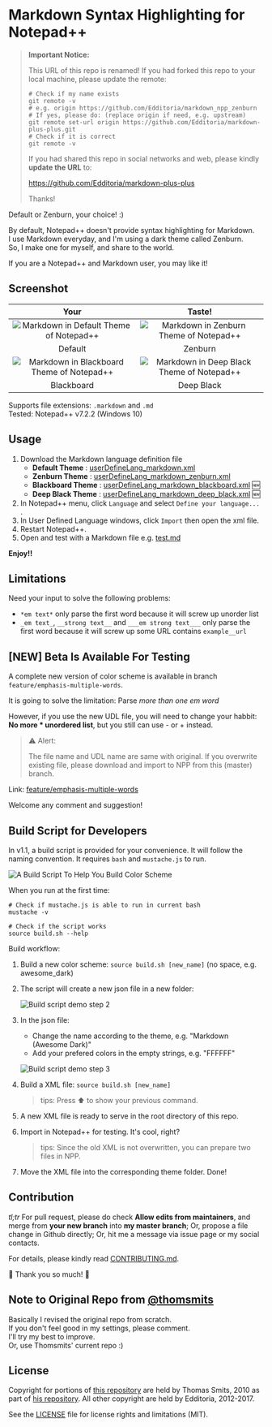 # Markdown Syntax Highlighting for Notepad++

> **Important Notice:**
> 
> This URL of this repo is renamed! If you had forked this repo to your local machine, please update the remote:
> 
> ```shell
> # Check if my name exists
> git remote -v
> # e.g. origin https://github.com/Edditoria/markdown_npp_zenburn
> # If yes, please do: (replace origin if need, e.g. upstream)
> git remote set-url origin https://github.com/Edditoria/markdown-plus-plus.git
> # Check if it is correct
> git remote -v
> ```
> 
> If you had shared this repo in social networks and web, please kindly **update the URL** to:
> 
> <https://github.com/Edditoria/markdown-plus-plus>
> 
> Thanks!

Default or Zenburn, your choice! :)

By default, Notepad++ doesn't provide syntax highlighting for Markdown.  
I use Markdown everyday, and I'm using a dark theme called Zenburn.  
So, I make one for myself, and share to the world.

If you are a Notepad++ and Markdown user, you may like it!

## Screenshot

| Your | Taste! |
|:----:|:------:|
| ![Markdown in Default Theme of Notepad++][screen_default] | ![Markdown in Zenburn Theme of Notepad++][screen_zenburn] |
| Default | Zenburn |
| ![Markdown in Blackboard Theme of Notepad++][screen_blackboard] | ![Markdown in Deep Black Theme of Notepad++][screen_deep_black] |
| Blackboard | Deep Black |

Supports file extensions: `.markdown` and `.md`  
Tested: Notepad++ v7.2.2 (Windows 10)

## Usage

1. Download the Markdown language definition file
	- **Default Theme** : [userDefineLang_markdown.xml][default_xml]
	- **Zenburn Theme** : [userDefineLang_markdown_zenburn.xml][zenburn_xml]
	- **Blackboard Theme** : [userDefineLang_markdown_blackboard.xml][blackboard_xml] :new:
	- **Deep Black Theme** : [userDefineLang_markdown_deep_black.xml][deep_black_xml] :new:
2. In Notepad++ menu, click `Language` and select `Define your language...` .
3. In User Defined Language windows, click `Import` then open the xml file.
4. Restart Notepad++.
5. Open and test with a Markdown file e.g. [test.md][test_file]

**Enjoy!!**

## Limitations

Need your input to solve the following problems:

- `*em text*` only parse the first word because it will screw up unorder list
- `_em text_`, `__strong text__` and `___em strong text___` only parse the first word because it will screw up some URL contains `example__url`

## **\[NEW\]** Beta Is Available For Testing

A complete new version of color scheme is available in branch `feature/emphasis-multiple-words`.

It is going to solve the limitation: Parse *more than one em word*

However, if you use the new UDL file, you will need to change your habbit: **No more \* unordered list**, but you still can use \- or \+ instead.

> :warning: Alert:
>
> The file name and UDL name are same with original. If you overwrite existing file, please download and import to NPP from this (master) branch.

Link: [feature/emphasis-multiple-words](https://github.com/Edditoria/markdown-plus-plus/tree/feature/emphasis-multiple-words)

Welcome any comment and suggestion!

## Build Script for Developers

In v1.1, a build script is provided for your convenience. It will follow the naming convention. It requires `bash` and `mustache.js` to run.

![A Build Script To Help You Build Color Scheme][build_screen]

When you run at the first time:

```shell
# Check if mustache.js is able to run in current bash
mustache -v

# Check if the script works
source build.sh --help
```

Build workflow:

1. Build a new color scheme: `source build.sh [new_name]` (no space, e.g. awesome_dark)
1. The script will create a new json file in a new folder:

	![Build script demo step 2][build_screen_2]

1. In the json file:
	- Change the name according to the theme, e.g. "Markdown (Awesome Dark)"
	- Add your prefered colors in the empty strings, e.g. "FFFFFF"

	![Build script demo step 3][build_screen_3]

1. Build a XML file: `source build.sh [new_name]`

	> tips: Press :arrow_up: to show your previous command.

1. A new XML file is ready to serve in the root directory of this repo.
1. Import in Notepad++ for testing. It's cool, right?

	> tips: Since the old XML is not overwritten, you can prepare two files in NPP.

1. Move the XML file into the corresponding theme folder. Done!

## Contribution

*tl;tr* For pull request, please do check **Allow edits from maintainers**, and merge from **your new branch** into **my master branch**; Or, propose a file change in Github directly; Or, hit me a message via issue page or my social contacts.

For details, please kindly read [CONTRIBUTING.md](CONTRIBUTING.md).

:beer: Thank you so much! :pray:

## Note to Original Repo from [@thomsmits][thomsmits_npp]

Basically I revised the original repo from scratch.  
If you don't feel good in my settings, please comment.  
I'll try my best to improve.  
Or, use Thomsmits' current repo :)

## License

Copyright for portions of [this repository][this_repo] are held by Thomas Smits, 2010 as part of [his repository][thomsmits_npp]. All other copyright are held by Edditoria, 2012-2017.

See the [LICENSE](LICENSE.md) file for license rights and limitations (MIT).


[screen_default]: /default_theme/markdown_npp_default_theme_screenshot.png "Markdown in Default Theme of Notepad++"
[screen_zenburn]: /zenburn_theme/markdown_npp_zenburn_screenshot.png "Markdown in Zenburn Theme of Notepad++"
[screen_blackboard]: /blackboard_theme/markdown_npp_blackboard_screenshot.png "Markdown in Blackboard Theme of Notepad++"
[screen_deep_black]: /deep_black_theme/markdown_npp_deep_black_screenshot.png "Markdown in Deep Black Theme of Notepad++"
[default_xml]: https://raw.githubusercontent.com/Edditoria/markdown-plus-plus/master/default_theme/userDefineLang_markdown.xml
[zenburn_xml]: https://raw.githubusercontent.com/Edditoria/markdown-plus-plus/master/zenburn_theme/userDefineLang_markdown_zenburn.xml
[blackboard_xml]: https://raw.githubusercontent.com/Edditoria/markdown-plus-plus/master/blackboard_theme/userDefineLang_markdown_blackboard.xml
[deep_black_xml]: https://raw.githubusercontent.com/Edditoria/markdown-plus-plus/master/deep_black_theme/userDefineLang_markdown_deep_black.xml

[this_repo]: https://github.com/Edditoria/markdown-plus-plus
[coffeescript]: https://github.com/Edditoria/coffeescript_npp_zenburn
[thomsmits]: https://github.com/thomsmits/markdown_npp
[thomsmits_npp]: https://github.com/thomsmits/markdown_npp
[test_file]: https://raw.githubusercontent.com/Edditoria/markdown-plus-plus/master/test.md

[build_screen]: /build/build_script_screenshot.png "A Build Script To Help You Build Color Scheme"
[build_screen_2]: /build/build_script_screenshot_2.png "Build script demo step 2"
[build_screen_3]: /build/build_script_screenshot_3.png "Build script demo step 3"

